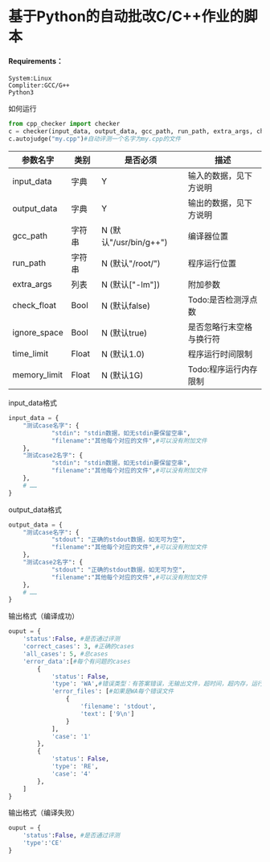 # 基于Python的自动批改C/C++作业的脚本

#### Requirements：

    System:Linux
    Compliter:GCC/G++
    Python3

如何运行

```Python
from cpp_checker import checker
c = checker(input_data, output_data, gcc_path, run_path, extra_args, check_float, ignore_space, time_limit, memory_limit)
c.autojudge("my.cpp")#自动评测一个名字为my.cpp的文件
```

| 参数名字 | 类别 |是否必须|描述|
| --- | ----------- | ------ | ----- |
| input_data | 字典 | Y | 输入的数据，见下方说明 |
| output_data | 字典 | Y | 输出的数据，见下方说明 |
| gcc_path | 字符串 | N (默认"/usr/bin/g++") | 编译器位置 |
| run_path | 字符串 | N (默认"/root/") | 程序运行位置 |
| extra_args | 列表 | N (默认["-lm"]) | 附加参数 |
| check_float | Bool | N (默认false) | Todo:是否检测浮点数 |
| ignore_space | Bool | N (默认true) | 是否忽略行末空格与换行符 |
| time_limit | Float | N (默认1.0)| 程序运行时间限制 |
| memory_limit | Float | N (默认1G)| Todo:程序运行内存限制 |

input_data格式
```python
input_data = {
    "测试case名字": {
            "stdin": "stdin数据，如无stdin要保留空串",
            "filename":"其他每个对应的文件",#可以没有附加文件
    },
    "测试case2名字": {
            "stdin": "stdin数据，如无stdin要保留空串",
            "filename":"其他每个对应的文件",#可以没有附加文件
    },
    # ……
}
```

output_data格式
```python
output_data = {
    "测试case名字": {
            "stdout": "正确的stdout数据，如无可为空",
            "filename":"其他每个对应的文件",#可以没有附加文件
    },
    "测试case2名字": {
            "stdout": "正确的stdout数据，如无可为空",
            "filename":"其他每个对应的文件",#可以没有附加文件
    },
    # ……
}
```

输出格式（编译成功）
```python
ouput = {
    'status':False, #是否通过评测
    'correct_cases': 3, #正确的cases
    'all_cases': 5, #总cases
    'error_data':[#每个有问题的cases
        {
            'status': False,
            'type': 'WA',#错误类型：有答案错误，无输出文件，超时间，超内存，运行错误
            'error_files': [#如果是WA每个错误文件
                {
                    'filename': 'stdout',
                    'text': ['9\n']
                }
            ],
            'case': '1'
        }, 
        {
            'status': False,
            'type': 'RE',
            'case': '4'
        },
    ]
}
```

输出格式（编译失败）
```python
ouput = {
    'status':False, #是否通过评测
    'type':'CE'
}
```